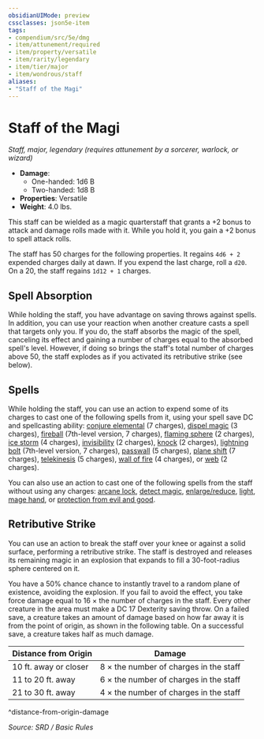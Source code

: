 ```yaml
---
obsidianUIMode: preview
cssclasses: json5e-item
tags:
- compendium/src/5e/dmg
- item/attunement/required
- item/property/versatile
- item/rarity/legendary
- item/tier/major
- item/wondrous/staff
aliases: 
- "Staff of the Magi"
---
```

# Staff of the Magi
*Staff, major, legendary (requires attunement by a sorcerer, warlock, or wizard)*  

- **Damage**:
  - One-handed: 1d6 B
  - Two-handed: 1d8 B
- **Properties**: Versatile
- **Weight**: 4.0 lbs.

This staff can be wielded as a magic quarterstaff that grants a +2 bonus to attack and damage rolls made with it. While you hold it, you gain a +2 bonus to spell attack rolls.

The staff has 50 charges for the following properties. It regains `4d6 + 2` expended charges daily at dawn. If you expend the last charge, roll a `d20`. On a 20, the staff regains `1d12 + 1` charges.

## Spell Absorption

While holding the staff, you have advantage on saving throws against spells. In addition, you can use your reaction when another creature casts a spell that targets only you. If you do, the staff absorbs the magic of the spell, canceling its effect and gaining a number of charges equal to the absorbed spell's level. However, if doing so brings the staff's total number of charges above 50, the staff explodes as if you activated its retributive strike (see below).

## Spells

While holding the staff, you can use an action to expend some of its charges to cast one of the following spells from it, using your spell save DC and spellcasting ability: [conjure elemental](conjure-elemental.md) (7 charges), [dispel magic](dispel-magic.md) (3 charges), [fireball](fireball.md) (7th-level version, 7 charges), [flaming sphere](flaming-sphere.md) (2 charges), [ice storm](ice-storm.md) (4 charges), [invisibility](invisibility.md) (2 charges), [knock](knock.md) (2 charges), [lightning bolt](lightning-bolt.md) (7th-level version, 7 charges), [passwall](passwall.md) (5 charges), [plane shift](plane-shift.md) (7 charges), [telekinesis](telekinesis.md) (5 charges), [wall of fire](wall-of-fire.md) (4 charges), or [web](web.md) (2 charges).

You can also use an action to cast one of the following spells from the staff without using any charges: [arcane lock](arcane-lock.md), [detect magic](detect-magic.md), [enlarge/reduce](enlarge-reduce.md), [light](light.md), [mage hand](mage-hand.md), or [protection from evil and good](protection-from-evil-and-good.md).

## Retributive Strike

You can use an action to break the staff over your knee or against a solid surface, performing a retributive strike. The staff is destroyed and releases its remaining magic in an explosion that expands to fill a 30-foot-radius sphere centered on it.

You have a 50% chance chance to instantly travel to a random plane of existence, avoiding the explosion. If you fail to avoid the effect, you take force damage equal to 16 × the number of charges in the staff. Every other creature in the area must make a DC 17 Dexterity saving throw. On a failed save, a creature takes an amount of damage based on how far away it is from the point of origin, as shown in the following table. On a successful save, a creature takes half as much damage.

| Distance from Origin | Damage |
|----------------------|--------|
| 10 ft. away or closer | 8 × the number of charges in the staff |
| 11 to 20 ft. away | 6 × the number of charges in the staff |
| 21 to 30 ft. away | 4 × the number of charges in the staff |
^distance-from-origin-damage

*Source: SRD / Basic Rules*